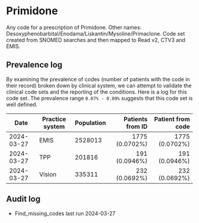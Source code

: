 # Primidone

Any code for a prescription of Primidone. Other names: Desoxyphenobarbital/Enodama/Liskantin/Mysoline/Primaclone. Code set created from SNOMED searches and then mapped to Read v2, CTV3 and EMIS.

## Prevalence log

By examining the prevalence of codes (number of patients with the code in their record) broken down by clinical system, we can attempt to validate the clinical code sets and the reporting of the conditions. Here is a log for this code set. The prevalence range `0.07% - 0.09%` suggests that this code set is well defined.

| Date       | Practice system | Population | Patients from ID | Patient from code |
| ---------- | --------------- | ---------- | ---------------: | ----------------: |
| 2024-03-27 | EMIS            | 2528013    |   1775 (0.0702%) |    1775 (0.0702%) |
| 2024-03-27 | TPP             | 201816     |    191 (0.0946%) |     191 (0.0946%) |
| 2024-03-27 | Vision          | 335311     |    232 (0.0692%) |     232 (0.0692%) |

## Audit log

- Find_missing_codes last run 2024-03-27
